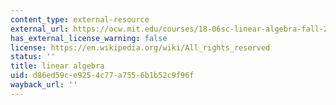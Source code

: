 ```yaml
---
content_type: external-resource
external_url: https://ocw.mit.edu/courses/18-06sc-linear-algebra-fall-2011/
has_external_license_warning: false
license: https://en.wikipedia.org/wiki/All_rights_reserved
status: ''
title: linear algebra
uid: d86ed59c-e925-4c77-a755-6b1b52c9f96f
wayback_url: ''
---
```

